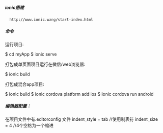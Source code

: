 ##### ionic搭建
      http://www.ionic.wang/start-index.html


##### 命令

运行项目:

$ cd myApp
$ ionic serve



打包成单页面项目运行在微信/web浏览器:

$ ionic build



打包成混合app项目:

$ ionic build
$  ionic cordova platform add ios
$  ionic cordova run android


##### 编辑器配置：
在项目文件中有.editorconfig 文件 
indent_style = tab //使用制表符
indent_size = 4 //4个空格为一个缩进
